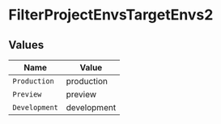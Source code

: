 # FilterProjectEnvsTargetEnvs2


## Values

| Name          | Value         |
| ------------- | ------------- |
| `Production`  | production    |
| `Preview`     | preview       |
| `Development` | development   |